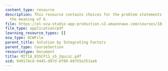 ```yaml
---
content_type: resource
description: This resource contains choices for the problem statements related to
  the meaning of k.
file: https://ol-ocw-studio-app-production.s3.amazonaws.com/courses/18-03sc-differential-equations-fall-2011/949174cd9445d97d8f0969755e351ae6_MIT18_03SCF11_s5_2quizc.pdf
file_type: application/pdf
learning_resource_types: []
ocw_type: OCWFile
parent_title: Solution by Integrating Factors
parent_type: CourseSection
resourcetype: Document
title: MIT18_03SCF11_s5_2quizc.pdf
uid: 949174cd-9445-d97d-8f09-69755e351ae6
---
```

